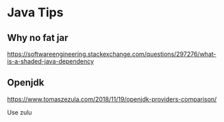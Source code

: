 # Java Tips

## Why no fat jar

https://softwareengineering.stackexchange.com/questions/297276/what-is-a-shaded-java-dependency

## Openjdk

https://www.tomaszezula.com/2018/11/19/openjdk-providers-comparison/

Use zulu
